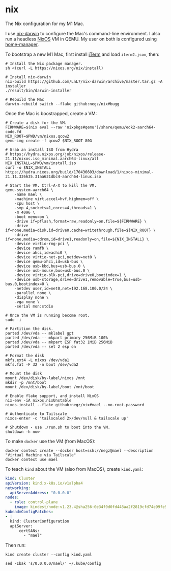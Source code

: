 # nix

The Nix configuration for my M1 Mac.

I use [nix-darwin] to configure the Mac's command-line environment. I also run a
headless [NixOS] VM in QEMU. My user on both is configured using [home-manager].

To bootstrap a new M1 Mac, first install [iTerm] and load `iterm2.json`, then:

```shell
# Install the Nix package manager.
sh <(curl -L https://nixos.org/nix/install)

# Install nix-darwin
nix-build https://github.com/LnL7/nix-darwin/archive/master.tar.gz -A installer
./result/bin/darwin-installer

# Rebuild the Mac
darwin-rebuild switch --flake github:negz/nix#bugg
```

Once the Mac is boostrapped, create a VM:

```shell
# Create a disk for the VM.
FIRMWARE=$(nix eval --raw 'nixpkgs#qemu')/share/qemu/edk2-aarch64-code.fd
NIX_ROOT=$PWD/vm/nixos.qcow2
qemu-img create -f qcow2 $NIX_ROOT 80G

# Grab an install ISO from Hydra
# https://hydra.nixos.org/job/nixos/release-21.11/nixos.iso_minimal.aarch64-linux/all
NIX_INSTALL=$PWD/vm/install.iso
curl -o $NIX_INSTALL https://hydra.nixos.org/build/170436603/download/1/nixos-minimal-21.11.336635.31aa631dbc4-aarch64-linux.iso

# Start the VM. Ctrl-A-X to kill the VM.
qemu-system-aarch64 \
    -name mael \
    -machine virt,accel=hvf,highmem=off \
    -cpu host \
    -smp 4,sockets=1,cores=4,threads=1 \
    -m 4096 \
    -boot menu=on \
    -drive if=pflash,format=raw,readonly=on,file=${FIRMWARE} \
    -drive if=none,media=disk,id=drive0,cache=writethrough,file=${NIX_ROOT} \
    -drive if=none,media=cdrom,id=drive1,readonly=on,file=${NIX_INSTALL} \
    -device virtio-rng-pci \
    -device ramfb \
    -device ahci,id=achi0 \
    -device virtio-net-pci,netdev=net0 \
    -device qemu-xhci,id=usb-bus \
    -device usb-kbd,bus=usb-bus.0 \
    -device usb-mouse,bus=usb-bus.0 \
    -device virtio-blk-pci,drive=drive0,bootindex=1 \
    -device usb-storage,drive=drive1,removable=true,bus=usb-bus.0,bootindex=0 \
    -netdev user,id=net0,net=192.168.100.0/24 \
    -parallel none \
    -display none \
    -vga none \
    -serial mon:stdio

# Once the VM is running become root.
sudo -i

# Partition the disk.
parted /dev/vda -- mklabel gpt
parted /dev/vda -- mkpart primary 256MiB 100%
parted /dev/vda -- mkpart ESP fat32 1MiB 256MiB
parted /dev/vda -- set 2 esp on

# Format the disk
mkfs.ext4 -L nixos /dev/vda1
mkfs.fat -F 32 -n boot /dev/vda2

# Mount the disk
mount /dev/disk/by-label/nixos /mnt
mkdir -p /mnt/boot
mount /dev/disk/by-label/boot /mnt/boot

# Enable flake support, and install NixOS
nix-env -iA nixos.nixUnstable
nixos-install --flake github:negz/nix#mael --no-root-password

# Authenticate to Tailscale
nixos-enter -c 'tailscaled 2>/dev/null & tailscale up'

# Shutdown - use ./run.sh to boot into the VM.
shutdown -h now
```

To make `docker` use the VM (from MacOS):

```shell
docker context create --docker host=ssh://negz@mael --description "Virtual Machine via Tailscale"
docker context use mael
```

To teach `kind` about the VM (also from MacOS), create `kind.yaml`:

```yaml
kind: Cluster
apiVersion: kind.x-k8s.io/v1alpha4
networking:
  apiServerAddress: "0.0.0.0"
nodes:
  - role: control-plane
    image: kindest/node:v1.23.4@sha256:0e34f0d0fd448aa2f2819cfd74e99fe5793a6e4938b328f657c8e3f81ee0dfb9
kubeadmConfigPatches:
- |
  kind: ClusterConfiguration
  apiServer:
      certSANs:
        - "mael"
```

Then run:

```shell
kind create cluster --config kind.yaml

sed -Ibak 's/0.0.0.0/mael/' ~/.kube/config
```

[nix-darwin]: https://github.com/LnL7/nix-darwin
[NixOS]: https://nixos.org
[home-manager]: https://github.com/nix-community/home-manager
[iTerm]: https://iterm2.com
